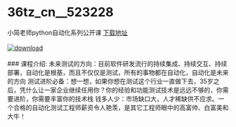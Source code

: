 # 36tz_cn__523228
小简老师python自动化系列公开课
[下载地址](http://www.36tz.cn/article/523228 "下载地址")
<br/></br>[![download](http://36tz.cn/muke_img/2018_08_1-1-300x102.png "下载地址")](http://www.36tz.cn/article/523228 "下载地址")
<br/></br>### 课程介绍:
未来测试的方向：目前软件研发流行的持续集成、持续交互、持续部署，自动化是根基，而且不仅仅是测试，所有的事物都在自动化，自动化是未来的方向
       测试进阶必备：想一想，如果你想在测试这个行业一直做下去，35岁之后，凭什么让一家企业继续任用你？你的经验和功能测试技术是远远不够的，你需要进阶，你需要丰富你的技术栈
        钱多人少：市场缺口大，人才稀缺供不应求。一个合格的自动化测试工程师薪资令人艳羡，是其它工程师眼中的高富帅、白富美和大牛！


